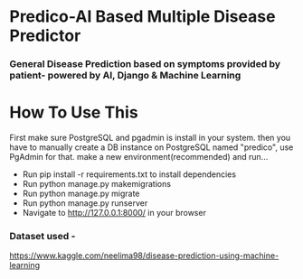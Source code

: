 # Predico-AI Based Multiple Disease Predictor
### General Disease Prediction based on symptoms provided by patient- powered by AI, Django & Machine Learning

# How To Use This
First make sure PostgreSQL and pgadmin is install in your system. 
then you have to manually create a DB instance on PostgreSQL named "predico", use PgAdmin for that.
make a new environment(recommended) and run...

- Run pip install -r requirements.txt to install dependencies
- Run python manage.py makemigrations
- Run python manage.py migrate
- Run python manage.py runserver
- Navigate to http://127.0.0.1:8000/ in your browser

### Dataset used - 
https://www.kaggle.com/neelima98/disease-prediction-using-machine-learning
